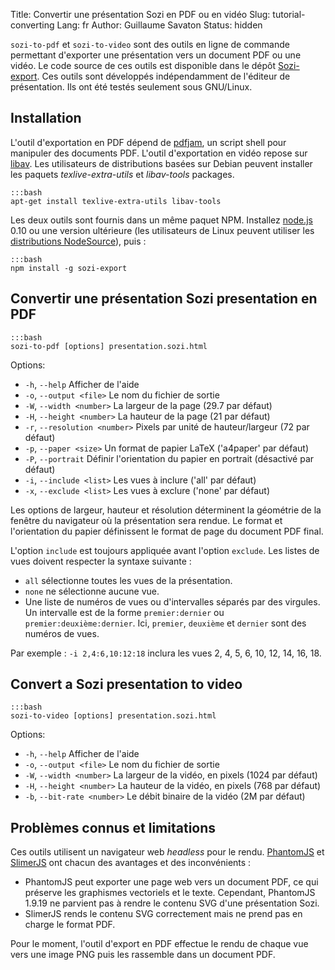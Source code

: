Title: Convertir une présentation Sozi en PDF ou en vidéo
Slug: tutorial-converting
Lang: fr
Author: Guillaume Savaton
Status: hidden

`sozi-to-pdf` et `sozi-to-video` sont des outils en ligne de commande permettant d'exporter une présentation
vers un document PDF ou une vidéo.
Le code source de ces outils est disponible dans le dépôt [Sozi-export](https://github.com/senshu/Sozi-export).
Ces outils sont développés indépendamment de l'éditeur de présentation.
Ils ont été testés seulement sous GNU/Linux.


Installation
------------

L'outil d'exportation en PDF dépend de [pdfjam](http://www2.warwick.ac.uk/fac/sci/statistics/staff/academic-research/firth/software/pdfjam), un script shell pour manipuler des documents PDF.
L'outil d'exportation en vidéo repose sur [libav](https://libav.org).
Les utilisateurs de distributions basées sur Debian peuvent installer les paquets
*texlive-extra-utils* et *libav-tools* packages.

    :::bash
    apt-get install texlive-extra-utils libav-tools

Les deux outils sont fournis dans un même paquet NPM.
Installez [node.js](https://nodejs.org/) 0.10 ou une version ultérieure
(les utilisateurs de Linux peuvent utiliser les [distributions NodeSource](https://github.com/nodesource/distributions)),
puis&nbsp;:

    :::bash
    npm install -g sozi-export


Convertir une présentation Sozi presentation en PDF
---------------------------------------------------

    :::bash
    sozi-to-pdf [options] presentation.sozi.html

Options:

* `-h`, `--help` Afficher de l'aide
* `-o`, `--output <file>` Le nom du fichier de sortie
* `-W`, `--width <number>` La largeur de la page (29.7 par défaut)
* `-H`, `--height <number>` La hauteur de la page (21 par défaut)
* `-r`, `--resolution <number>` Pixels par unité de hauteur/largeur (72 par défaut)
* `-p`, `--paper <size>` Un format de papier LaTeX ('a4paper' par défaut)
* `-P`, `--portrait` Définir l'orientation du papier en portrait (désactivé par défaut)
* `-i`, `--include <list>` Les vues à inclure ('all' par défaut)
* `-x`, `--exclude <list>` Les vues à exclure ('none' par défaut)

Les options de largeur, hauteur et résolution déterminent la géométrie de la fenêtre du
navigateur où la présentation sera rendue.
Le format et l'orientation du papier définissent le format de page du document PDF final.

L'option `include` est toujours appliquée avant l'option `exclude`.
Les listes de vues doivent respecter la syntaxe suivante&nbsp;:

* `all` sélectionne toutes les vues de la présentation.
* `none` ne sélectionne aucune vue.
* Une liste de numéros de vues ou d'intervalles séparés par des virgules.
  Un intervalle est de la forme `premier:dernier` ou `premier:deuxième:dernier`.
  Ici, `premier`, `deuxième` et `dernier` sont des numéros de vues.

Par exemple&nbsp;: `-i 2,4:6,10:12:18` inclura les vues 2, 4, 5, 6, 10, 12, 14, 16, 18.

Convert a Sozi presentation to video
------------------------------------

    :::bash
    sozi-to-video [options] presentation.sozi.html

Options:

* `-h`, `--help` Afficher de l'aide
* `-o`, `--output <file>` Le nom du fichier de sortie
* `-W`, `--width <number>` La largeur de la vidéo, en pixels (1024 par défaut)
* `-H`, `--height <number>` La hauteur de la vidéo, en pixels (768 par défaut)
* `-b`, `--bit-rate <number>` Le débit binaire de la vidéo (2M par défaut)

Problèmes connus et limitations
-------------------------------

Ces outils utilisent un navigateur web *headless* pour le rendu.
[PhantomJS](http://phantomjs.org) et [SlimerJS](https://slimerjs.org/) ont chacun des avantages
et des inconvénients&nbsp;:

* PhantomJS peut exporter une page web vers un document PDF, ce qui préserve les graphismes vectoriels et le texte.
  Cependant, PhantomJS 1.9.19 ne parvient pas à rendre le contenu SVG d'une présentation Sozi.
* SlimerJS rends le contenu SVG correctement mais ne prend pas en charge le format PDF.

Pour le moment, l'outil d'export en PDF effectue le rendu de chaque vue vers une image PNG
puis les rassemble dans un document PDF.